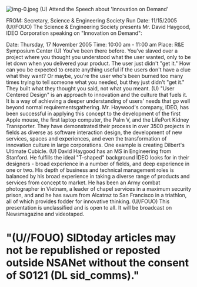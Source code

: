 ![img-0.jpeg](img-0.jpeg)
(U) Attend the Speech about 'Innovation on Demand'

FROM:
Secretary, Science \& Engineering Society
Run Date: 11/15/2005
(U//FOUO) The Science \& Engineering Society presents Mr. David Haygood, IDEO Corporation speaking on "Innovation on Demand":

Date: Thursday, 17 November 2005
Time: 10:00 am - 11:00 am
Place: R\&E Symposium Center
(U) You've been there before. You've slaved over a project where you thought you understood what the user wanted, only to be let down when you delivered your product. The user just didn't "get it." How can you be expected to create anything useful if the users don't have a clue what they want? Or maybe, you're the user who's been burned too many times trying to tell someone what you needed, but they just didn't "get it." They built what they thought you said, not what you meant.
(U) "User Centered Design" is an approach to innovation and the culture that fuels it. It is a way of achieving a deeper understanding of users' needs that go well beyond normal requirementsgathering. Mr. Haywood's company, IDEO, has been successful in applying this concept to the development of the first Apple mouse, the first laptop computer, the Palm V, and the LifePort Kidney Transporter. They have demonstrated their process in over 3500 projects in fields as diverse as software interaction design, the development of new services, spaces and experiences, and even the transformation of innovation culture in large corporations. One example is creating Dilbert's Ultimate Cubicle.
(U) David Haygood has an MS in Engineering from Stanford. He fulfills the ideal "T-shaped" background IDEO looks for in their designers - broad experience in a number of fields, and deep experience in one or two. His depth of business and technical management roles is balanced by his broad experience in taking a diverse range of products and services from concept to market. He has been an Army combat photographer in Vietnam, a leader of chapel services in a maximum security prison, and and he has swum from Alcatraz to San Francisco in a triathlon, all of which provides fodder for innovative thinking.
(U//FOUO) This presentation is unclassified and is open to all. It will be broadcast on Newsmagazine and videotaped.

# "(U//FOUO) SIDtoday articles may not be republished or reposted outside NSANet without the consent of S0121 (DL sid_comms)."
